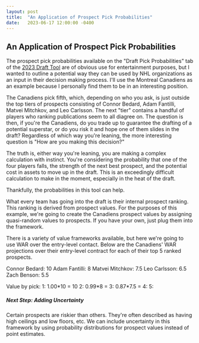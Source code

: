 ```yaml
---
layout: post
title:  "An Application of Prospect Pick Probabilities"
date:   2023-06-17 12:00:00 -0400
---
```

<h2>An Application of Prospect Pick Probabilities</h2>
<p>
The prospect pick probabilities available on the "Draft Pick Probabilities" tab of the <a href = "https://piyer97.shinyapps.io/NHLDraft2023/">2023 Draft Tool</a> are of obvious use for entertainment purposes, but I wanted to outline a potential way they can be used by NHL organizations as an input in their decision making process. I'll use the Montreal Canadiens as an example because I personally find them to be in an interesting position.
</p>
<p>
The Canadiens pick fifth, which, depending on who you ask, is just outside the top tiers of prospects consisting of Connor Bedard, Adam Fantilli, Matvei Mitchkov, and Leo Carlsson. The next "tier" contains a handful of players who ranking publications seem to all diagree on. The question is then, if you're the Canadiens, do you trade up to guarantee the drafting of a potential superstar, or do you risk it and hope one of them slides in the draft? Regardless of which way you're leaning, the more interesting question is "How are you making this decision?"
</p>
<p>
The truth is, either way you're leaning, you are making a complex calculation with instinct. You're considering the probability that one of the four players falls, the strength of the next best prospect, and the potential cost in assets to move up in the draft. This is an exceedingly difficult calculation to make in the moment, especially in the heat of the draft. 
</p>
<p>
Thankfully, the probabilities in this tool can help.
</p>
<p>
What every team has going into the draft is their internal prospect ranking. This ranking is derived from prospect values. For the purposes of this example, we're going to create the Canadiens prospect values by assigning quasi-random values to prospects. If you have your own, just plug them into the framework.
</p>
<p>
There is a variety of value frameworks available, but here we're going to use WAR over the entry-level contact. Below are the Canadiens' WAR projections over their entry-level contract for each of their top 5 ranked prospects.
<p>
Connor Bedard: 10
Adam Fantilli: 8
Matvei Mitchkov: 7.5
Leo Carlsson: 6.5
Zach Benson: 5.5
</p>
<p>
Value by pick:
1: 1.00*10 = 10
2: 0.99*8 = 
3: 0.87*7.5 = 
4:
5: 
</p>


<p>
<h5>Next Step: Adding Uncertainty</h5>
Certain prospects are riskier than others. They're often described as having high ceilings and low floors, etc.
We can include uncertainty in this framework by using probability distributions for prospect values instead of point estimates. 
</p>